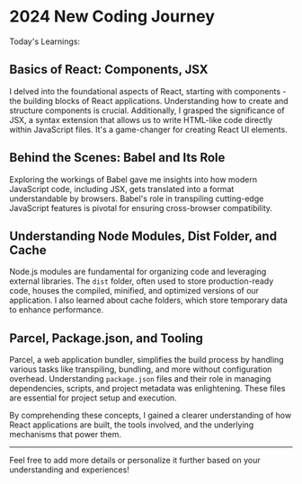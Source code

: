 
# 2024 New Coding Journey

Today's Learnings:

## Basics of React: Components, JSX

I delved into the foundational aspects of React, starting with components - the building blocks of React applications. Understanding how to create and structure components is crucial. Additionally, I grasped the significance of JSX, a syntax extension that allows us to write HTML-like code directly within JavaScript files. It's a game-changer for creating React UI elements.

## Behind the Scenes: Babel and Its Role

Exploring the workings of Babel gave me insights into how modern JavaScript code, including JSX, gets translated into a format understandable by browsers. Babel's role in transpiling cutting-edge JavaScript features is pivotal for ensuring cross-browser compatibility.

## Understanding Node Modules, Dist Folder, and Cache

Node.js modules are fundamental for organizing code and leveraging external libraries. The `dist` folder, often used to store production-ready code, houses the compiled, minified, and optimized versions of our application. I also learned about cache folders, which store temporary data to enhance performance.

## Parcel, Package.json, and Tooling

Parcel, a web application bundler, simplifies the build process by handling various tasks like transpiling, bundling, and more without configuration overhead. Understanding `package.json` files and their role in managing dependencies, scripts, and project metadata was enlightening. These files are essential for project setup and execution.

By comprehending these concepts, I gained a clearer understanding of how React applications are built, the tools involved, and the underlying mechanisms that power them.

---

Feel free to add more details or personalize it further based on your understanding and experiences!